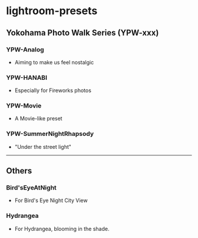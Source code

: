 # lightroom-presets

## Yokohama Photo Walk Series (YPW-xxx)

### YPW-Analog
- Aiming to make us feel nostalgic

### YPW-HANABI
- Especially for Fireworks photos

### YPW-Movie

- A Movie-like preset

### YPW-SummerNightRhapsody

- "Under the street light"

---

## Others

### Bird'sEyeAtNight

- For Bird's Eye Night City View

### Hydrangea

- For Hydrangea, blooming in the shade.
